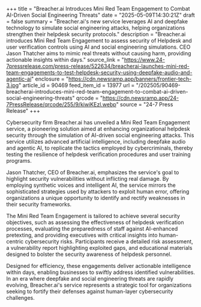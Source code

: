 +++
title = "Breacher.ai Introduces Mini Red Team Engagement to Combat AI-Driven Social Engineering Threats"
date = "2025-05-09T14:30:21Z"
draft = false
summary = "Breacher.ai's new service leverages AI and deepfake technology to simulate social engineering attacks, helping organizations strengthen their helpdesk security protocols."
description = "Breacher.ai introduces Mini Red Team Engagement to assess security of Helpdesk and user verification controls using AI and social engineering simulations. CEO Jason Thatcher aims to mimic real threats without causing harm, providing actionable insights within days."
source_link = "https://www.24-7pressrelease.com/press-release/522634/breacherai-launches-mini-red-team-engagements-to-test-helpdesk-security-using-deepfake-audio-and-agentic-ai"
enclosure = "https://cdn.newsramp.app/banners/frontier-tech-3.jpg"
article_id = 90469
feed_item_id = 13977
url = "/202505/90469-breacherai-introduces-mini-red-team-engagement-to-combat-ai-driven-social-engineering-threats"
qrcode = "https://cdn.newsramp.app/24-7PressRelease/qrcode/255/9/kiwiKEzl.webp"
source = "24-7 Press Release"
+++

<p>Cybersecurity firm Breacher.ai has unveiled a Mini Red Team Engagement service, a pioneering solution aimed at enhancing organizational helpdesk security through the simulation of AI-driven social engineering attacks. This service utilizes advanced artificial intelligence, including deepfake audio and agentic AI, to replicate the tactics employed by cybercriminals, thereby testing the resilience of helpdesk verification procedures and user training programs.</p><p>Jason Thatcher, CEO of Breacher.ai, emphasizes the service's goal to highlight security vulnerabilities without inflicting real damage. By employing synthetic voices and intelligent AI, the service mirrors the sophisticated strategies used by attackers to exploit human error, offering organizations a unique opportunity to identify and rectify weaknesses in their security frameworks.</p><p>The Mini Red Team Engagement is tailored to achieve several security objectives, such as assessing the effectiveness of helpdesk verification processes, evaluating the preparedness of staff against AI-enhanced pretexting, and providing executives with critical insights into human-centric cybersecurity risks. Participants receive a detailed risk assessment, a vulnerability report highlighting exploited gaps, and educational materials designed to bolster the security awareness of helpdesk personnel.</p><p>Designed for efficiency, these engagements deliver actionable intelligence within days, enabling businesses to swiftly address identified vulnerabilities. In an era where deepfake and social engineering threats are rapidly evolving, Breacher.ai's service represents a strategic tool for organizations seeking to fortify their defenses against human-layer cybersecurity challenges.</p>